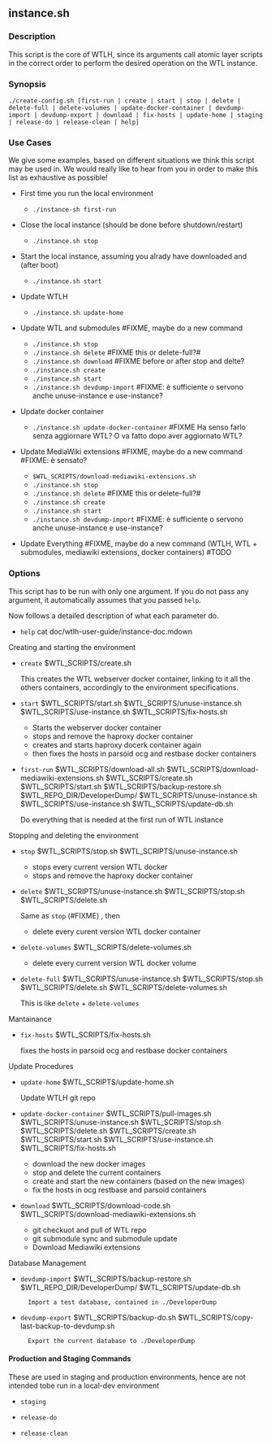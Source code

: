 instance.sh
------------

### Description

This script is the core of WTLH, since its arguments call atomic layer scripts
in the correct order to perform the desired operation on the WTL instance.

### Synopsis

```{.bash}
./create-config.sh [first-run | create | start | stop | delete | delete-full | delete-volumes | update-docker-container | devdump-import | devdump-export | download | fix-hosts | update-home | staging | release-do | release-clean | help]
```

### Use Cases

We give some examples, based on different situations we think this script
may be used in. We would really like to hear from you in order to
make this list as exhaustive as possible!

* First time you run the local environment
    * `./instance-sh first-run`

* Close the local instance (should be done before shutdown/restart)
    * `./instance.sh stop`

* Start the local instance, assuming you alrady have downloaded and  (after boot)
    * `./instance.sh start`

* Update WTLH
    * `./instance.sh update-home`

* Update WTL and submodules #FIXME, maybe do a new command
    * `./instance.sh stop`
    * `./instance.sh delete` #FIXME this or delete-full?#
    * `./instance.sh download` #FIXME before or after stop and delte?
    * `./instance.sh create`
    * `./instance.sh start`
    * `./instance.sh devdump-import` #FIXME: è sufficiente o servono anche unuse-instance e use-instance?

* Update docker container
    * `./instance.sh update-docker-container`
    #FIXME Ha senso farlo senza aggiornare WTL?
        O va fatto dopo aver aggiornato WTL?

* Update MediaWiki extensions #FIXME, maybe do a new command
    #FIXME: è sensato?
    * `$WTL_SCRIPTS/download-mediawiki-extensions.sh`
    * `./instance.sh stop`
    * `./instance.sh delete` #FIXME this or delete-full?#
    * `./instance.sh create`
    * `./instance.sh start`
    * `./instance.sh devdump-import` #FIXME: è sufficiente o servono anche unuse-instance e use-instance?

* Update Everything #FIXME, maybe do a new command
    (WTLH, WTL + submodules, mediawiki extensions, docker containers)
    #TODO


### Options

This script has to be run with only one argument. If you do not pass any
argument, it automatically assumes that you passed `help`.

Now follows a detailed description of what each parameter do.

* `help`
        cat doc/wtlh-user-guide/instance-doc.mdown

Creating and starting the environment

* `create`
        $WTL_SCRIPTS/create.sh

    This creates the WTL webserver docker container, linking to it all the
    others containers, accordingly to the environment specifications.

* `start`
        $WTL_SCRIPTS/start.sh
        $WTL_SCRIPTS/unuse-instance.sh
        $WTL_SCRIPTS/use-instance.sh
        $WTL_SCRIPTS/fix-hosts.sh

    * Starts the webserver docker container
    * stops and remove the haproxy docker container
    * creates and starts haproxy docerk container again
    * then fixes the hosts in parsoid ocg and restbase docker containers

* `first-run`
        $WTL_SCRIPTS/download-all.sh
        $WTL_SCRIPTS/download-mediawiki-extensions.sh
        $WTL_SCRIPTS/create.sh
        $WTL_SCRIPTS/start.sh
        $WTL_SCRIPTS/backup-restore.sh $WTL_REPO_DIR/DeveloperDump/
        $WTL_SCRIPTS/unuse-instance.sh
        $WTL_SCRIPTS/use-instance.sh
        $WTL_SCRIPTS/update-db.sh

    Do everything that is needed at the first run of WTL instance

Stopping and deleting the environment

* `stop`
        $WTL_SCRIPTS/stop.sh
        $WTL_SCRIPTS/unuse-instance.sh

    * stops every current version WTL docker
    * stops and remove the haproxy docker container

* `delete`
        $WTL_SCRIPTS/unuse-instance.sh
        $WTL_SCRIPTS/stop.sh
        $WTL_SCRIPTS/delete.sh

    Same as `stop` (#FIXME) , then
    * delete every curent version WTL docker container

* `delete-volumes`
        $WTL_SCRIPTS/delete-volumes.sh

    * delete every current version WTL docker volume

* `delete-full`
        $WTL_SCRIPTS/unuse-instance.sh
        $WTL_SCRIPTS/stop.sh
        $WTL_SCRIPTS/delete.sh
        $WTL_SCRIPTS/delete-volumes.sh

     This is like `delete` + `delete-volumes`

Mantainance

* `fix-hosts`
        $WTL_SCRIPTS/fix-hosts.sh

    fixes the hosts in parsoid ocg and restbase docker containers

Update Procedures

* `update-home`
        $WTL_SCRIPTS/update-home.sh

    Update WTLH git repo

* `update-docker-container`
        $WTL_SCRIPTS/pull-images.sh
        $WTL_SCRIPTS/unuse-instance.sh
        $WTL_SCRIPTS/stop.sh
        $WTL_SCRIPTS/delete.sh
        $WTL_SCRIPTS/create.sh
        $WTL_SCRIPTS/start.sh
        $WTL_SCRIPTS/use-instance.sh
        $WTL_SCRIPTS/fix-hosts.sh

    * download the new docker images
    * stop and delete the current containers
    * create and start the new containers (based on the new images)
    * fix the hosts in ocg restbase and parsoid containers

* `download`
        $WTL_SCRIPTS/download-code.sh
        $WTL_SCRIPTS/download-mediawiki-extensions.sh

    * git checkuot and pull of WTL repo
    * git submodule sync and submodule update
    * Download Mediawiki extensions

Database Management

* `devdump-import`
        $WTL_SCRIPTS/backup-restore.sh $WTL_REPO_DIR/DeveloperDump/
        $WTL_SCRIPTS/update-db.sh

        Import a test database, contained in ./DeveloperDump

* `devdump-export`
        $WTL_SCRIPTS/backup-do.sh
        $WTL_SCRIPTS/copy-last-backup-to-devdump.sh

        Export the current database to ./DeveloperDump

#### Production and Staging Commands

These are used in staging and production environments, hence are not intended
tobe run in a local-dev environment

* `staging`

* `release-do`

* `release-clean`

